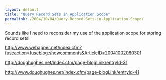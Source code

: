 ```yaml
---
layout: default
title: "Query Record Sets in Application Scope"
permalink: /2004/10/04/Query-Record-Sets-in-Application-Scope/
---
```


<P>Sounds like I need to reconsider my use of the application scope for storing record sets!</P>
<P><A class="" href="http://www.webapper.net/index.cfm?fuseaction=fuseblog.showcomments&amp;ArticleID=20041002060301" target=_blank>http://www.webapper.net/index.cfm?fuseaction=fuseblog.showcomments&amp;ArticleID=20041002060301</A></P>
<P><A class="" href="http://doughughes.net/index.cfm/page-blogLink/entryId-31" target=_blank>http://doughughes.net/index.cfm/page-blogLink/entryId-31</A></P>
<P><A href="http://www.doughughes.net/index.cfm/page-blogLink/entryId-41">http://www.doughughes.net/index.cfm/page-blogLink/entryId-41</A></P>